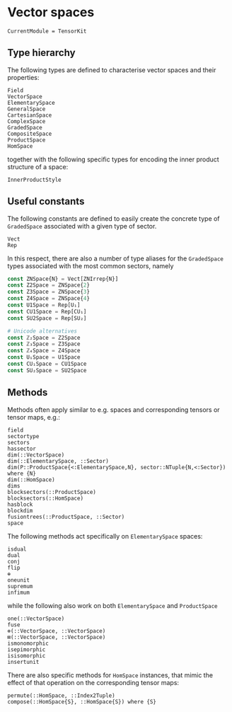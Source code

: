 # Vector spaces

```@meta
CurrentModule = TensorKit
```

## Type hierarchy

The following types are defined to characterise vector spaces and their properties:

```@docs
Field
VectorSpace
ElementarySpace
GeneralSpace
CartesianSpace
ComplexSpace
GradedSpace
CompositeSpace
ProductSpace
HomSpace
```

together with the following specific types for encoding the inner product structure of
a space:

```@docs
InnerProductStyle
```

## Useful constants

The following constants are defined to easily create the concrete type of `GradedSpace`
associated with a given type of sector.

```@docs
Vect
Rep
```

In this respect, there are also a number of type aliases for the `GradedSpace` types
associated with the most common sectors, namely

```julia
const ZNSpace{N} = Vect[ZNIrrep{N}]
const Z2Space = ZNSpace{2}
const Z3Space = ZNSpace{3}
const Z4Space = ZNSpace{4}
const U1Space = Rep[U₁]
const CU1Space = Rep[CU₁]
const SU2Space = Rep[SU₂]

# Unicode alternatives
const ℤ₂Space = Z2Space
const ℤ₃Space = Z3Space
const ℤ₄Space = Z4Space
const U₁Space = U1Space
const CU₁Space = CU1Space
const SU₂Space = SU2Space
```

## Methods

Methods often apply similar to e.g. spaces and corresponding tensors or tensor maps, e.g.:

```@docs
field
sectortype
sectors
hassector
dim(::VectorSpace)
dim(::ElementarySpace, ::Sector)
dim(P::ProductSpace{<:ElementarySpace,N}, sector::NTuple{N,<:Sector}) where {N}
dim(::HomSpace)
dims
blocksectors(::ProductSpace)
blocksectors(::HomSpace)
hasblock
blockdim
fusiontrees(::ProductSpace, ::Sector)
space
```

The following methods act specifically on `ElementarySpace` spaces:

```@docs
isdual
dual
conj
flip
⊕
oneunit
supremum
infimum
```

while the following also work on both `ElementarySpace` and `ProductSpace`

```@docs
one(::VectorSpace)
fuse
⊗(::VectorSpace, ::VectorSpace)
⊠(::VectorSpace, ::VectorSpace)
ismonomorphic
isepimorphic
isisomorphic
insertunit
```

There are also specific methods for `HomSpace` instances, that mimic the effect of that
operation on the corresponding tensor maps:

```@docs
permute(::HomSpace, ::Index2Tuple)
compose(::HomSpace{S}, ::HomSpace{S}) where {S}
```
